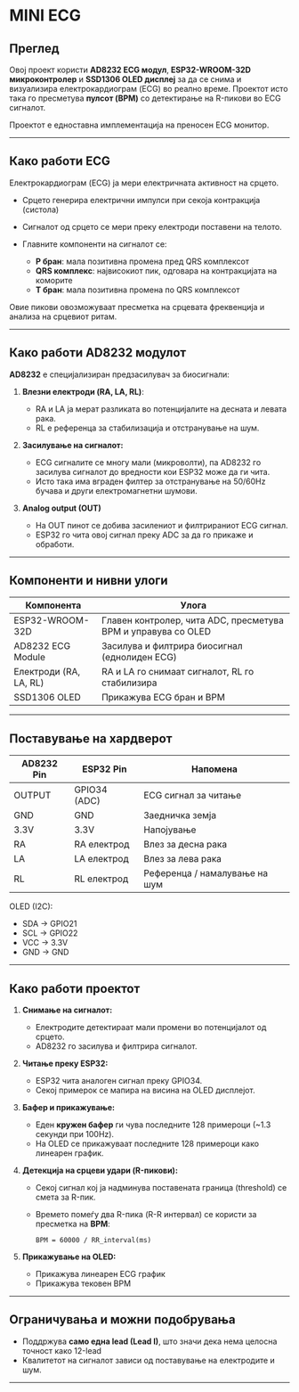 # MINI ECG

## Преглед

Овој проект користи **AD8232 ECG модул**, **ESP32-WROOM-32D микроконтролер** и **SSD1306 OLED дисплеј** за да се снима и визуализира електрокардиограм (ECG) во реално време. Проектот исто така го пресметува **пулсот (BPM)** со детектирање на R-пикови во ECG сигналот.

Проектот е едноставна имплементација на преносен ECG монитор.

---

## Како работи ECG

Електрокардиограм (ECG) ја мери електричната активност на срцето.

* Срцето генерира електрични импулси при секоја контракциja (систола)
* Сигналот од срцето се мери преку електроди поставени на телото.
* Главните компоненти на сигналот се:

  * **P бран**: мала позитивна промена пред QRS комплексот
  * **QRS комплекс**: највисокиот пик, одговара на контракцијата на коморите
  * **T бран**: мала позитивна промена по QRS комплексот

Овие пикови овозможуваат пресметка на срцевата фреквенција и анализа на срцевиот ритам.

---

## Како работи AD8232 модулот

**AD8232** е специјализиран предзасилувач за биосигнали:

1. **Влезни електроди (RA, LA, RL)**:

   * RA и LA ја мерат разликата во потенцијалите на десната и левата рака.
   * RL е референца за стабилизација и отстранување на шум.

2. **Засилување на сигналот:**

   * ECG сигналите се многу мали (микроволти), па AD8232 го засилува сигналот до вредности кои ESP32 може да ги чита.
   * Исто така има вграден филтер за отстранување на 50/60Hz бучава и други електромагнетни шумови.

3. **Analog output (OUT)**

   * На OUT пинот се добива засилениот и филтрираниот ECG сигнал.
   * ESP32 го чита овој сигнал преку ADC за да го прикаже и обработи.

---

## Компоненти и нивни улоги

| Компонента             | Улога                                                         |
| ---------------------- | ------------------------------------------------------------- |
| ESP32-WROOM-32D        | Главен контролер, чита ADC, пресметува BPM и управува со OLED |
| AD8232 ECG Module      | Засилува и филтрира биосигнал (еднолиден ECG)                 |
| Електроди (RA, LA, RL) | RA и LA го снимаат сигналот, RL го стабилизира                |
| SSD1306 OLED           | Прикажува ECG бран и BPM                                      |

---

## Поставување на хардверот

| AD8232 Pin | ESP32 Pin    | Напомена                      |
| ---------- | ------------ | ----------------------------- |
| OUTPUT     | GPIO34 (ADC) | ECG сигнал за читање          |
| GND        | GND          | Заедничка земја               |
| 3.3V       | 3.3V         | Напојување                    |
| RA         | RA електрод  | Влез за десна рака            |
| LA         | LA електрод  | Влез за лева рака             |
| RL         | RL електрод  | Референца / намалување на шум |

OLED (I2C):

* SDA → GPIO21
* SCL → GPIO22
* VCC → 3.3V
* GND → GND

---

## Како работи проектот

1. **Снимање на сигналот:**

   * Електродите детектираат мали промени во потенцијалот од срцето.
   * AD8232 го засилува и филтрира сигналот.

2. **Читање преку ESP32:**

   * ESP32 чита аналоген сигнал преку GPIO34.
   * Секој примерок се мапира на висина на OLED дисплејот.

3. **Бафер и прикажување:**

   * Еден **кружен бафер** ги чува последните 128 примероци (\~1.3 секунди при 100Hz).
   * На OLED се прикажуваат последните 128 примероци како линеарен график.

4. **Детекција на срцеви удари (R-пикови):**

   * Секој сигнал кој ја надминува поставената граница (threshold) се смета за R-пик.
   * Времето помеѓу два R-пика (R-R интервал) се користи за пресметка на **BPM**:

     ```
     BPM = 60000 / RR_interval(ms)
     ```

5. **Прикажување на OLED:**

   * Прикажува линеарен ECG график
   * Прикажува тековен BPM

---

## Ограничувања и можни подобрувања

* Поддржува **само една lead (Lead I)**, што значи дека нема целосна точност како 12-lead
* Квалитетот на сигналот зависи од поставување на електродите и шум.

---


